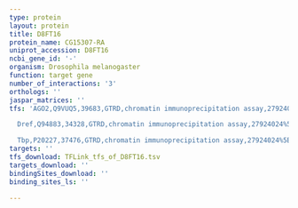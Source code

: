 ```yaml
---
type: protein
layout: protein
title: D8FT16
protein_name: CG15307-RA
uniprot_accession: D8FT16
ncbi_gene_id: '-'
organism: Drosophila melanogaster
function: target gene
number_of_interactions: '3'
orthologs: ''
jaspar_matrices: ''
tfs: 'AGO2,Q9VUQ5,39683,GTRD,chromatin immunoprecipitation assay,27924024%5Buid%5D,No

  Dref,Q94883,34328,GTRD,chromatin immunoprecipitation assay,27924024%5Buid%5D,No

  Tbp,P20227,37476,GTRD,chromatin immunoprecipitation assay,27924024%5Buid%5D,No'
targets: ''
tfs_download: TFLink_tfs_of_D8FT16.tsv
targets_download: ''
bindingSites_download: ''
binding_sites_ls: ''

---
```


